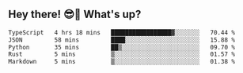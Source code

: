 ## Hey there! 😎👋 What's up?

<!--START_SECTION:waka-->

```txt
TypeScript   4 hrs 18 mins   █████████████████▓░░░░░░░   70.44 %
JSON         58 mins         ████░░░░░░░░░░░░░░░░░░░░░   15.88 %
Python       35 mins         ██▒░░░░░░░░░░░░░░░░░░░░░░   09.70 %
Rust         5 mins          ▒░░░░░░░░░░░░░░░░░░░░░░░░   01.57 %
Markdown     5 mins          ▒░░░░░░░░░░░░░░░░░░░░░░░░   01.38 %
```

<!--END_SECTION:waka-->
